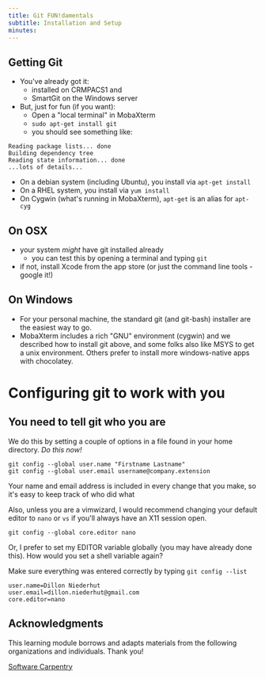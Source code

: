 ```yaml
---
title: Git FUN!damentals
subtitle: Installation and Setup
minutes:
---
```


## Getting Git

* You've already got it:
  * installed on CRMPACS1 and 
  * SmartGit on the Windows server
* But, just for fun (if you want):
  * Open a "local terminal" in MobaXterm
  * `sudo apt-get install git`
  * you should see something like:

~~~{.output}
Reading package lists... done
Building dependency tree
Reading state information... done
...lots of details...
~~~

* On a debian system (including Ubuntu), you install via `apt-get install`
* On a RHEL system, you install via `yum install`
* On Cygwin (what's running in MobaXterm), `apt-get` is an alias for `apt-cyg`

## On OSX

* your system *might* have git installed already
  * you can test this by opening a terminal and typing `git`
* if not, install Xcode from the app store (or just the command line tools -
  google it!)

## On Windows

* For your personal machine, the standard git (and git-bash) installer are the
  easiest way to go.
* MobaXterm includes a rich "GNU" environment (cygwin) and we described how to
  install git above, and some folks also like MSYS to get a unix environment.
  Others prefer to install more windows-native apps with chocolatey.

# Configuring git to work with you

## You need to tell git who you are

We do this by setting a couple of options in a file found in your home directory. *Do this now!*

~~~{.input}
git config --global user.name "Firstname Lastname"
git config --global user.email username@company.extension
~~~

Your name and email address is included in every change that you make, so it's
easy to keep track of who did what

Also, unless you are a vimwizard, I would recommend changing your default
editor to `nano` or `vs` if you'll always have an X11 session open.

~~~{.input}
git config --global core.editor nano
~~~

Or, I prefer to set my EDITOR variable globally (you may have already done
this). How would you set a shell variable again?

Make sure everything was entered correctly by typing `git config --list`

~~~{.output}
user.name=Dillon Niederhut
user.email=dillon.niederhut@gmail.com
core.editor=nano
~~~

## Acknowledgments

This learning module borrows and adapts materials from the following organizations and individuals. Thank you!

[Software Carpentry](https://github.com/swcarpentry/git-novice)
